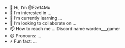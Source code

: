 - 👋 Hi, I’m @Eze14Mu
- 👀 I’m interested in ...
- 🌱 I’m currently learning ...
- 💞️ I’m looking to collaborate on ...
- 📫 How to reach me ... Discord name warden___gamer
- 😄 Pronouns: ...
- ⚡ Fun fact: ...

<!---
Eze14Mu/Eze14Mu is a ✨ special ✨ repository because its `README.md` (this file) appears on your GitHub profile.
You can click the Preview link to take a look at your changes.
--->
